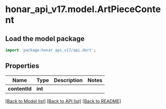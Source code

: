 # honar_api_v17.model.ArtPieceContent

## Load the model package
```dart
import 'package:honar_api_v17/api.dart';
```

## Properties
Name | Type | Description | Notes
------------ | ------------- | ------------- | -------------
**contentId** | **int** |  | 

[[Back to Model list]](../README.md#documentation-for-models) [[Back to API list]](../README.md#documentation-for-api-endpoints) [[Back to README]](../README.md)


